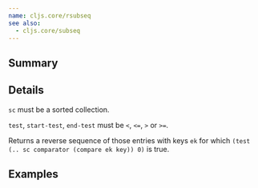 ```yaml
---
name: cljs.core/rsubseq
see also:
  - cljs.core/subseq
---
```


## Summary

## Details

`sc` must be a sorted collection.

`test`, `start-test`, `end-test` must be `<`, `<=`, `>` or `>=`.

Returns a reverse sequence of those entries with keys `ek` for which
`(test (.. sc comparator (compare ek key)) 0)` is true.

## Examples
